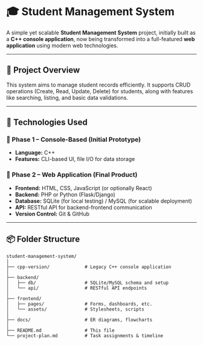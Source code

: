 # 🎓 Student Management System

A simple yet scalable **Student Management System** project, initially built as a **C++ console application**, now being transformed into a full-featured **web application** using modern web technologies.

---

## 🚀 Project Overview

This system aims to manage student records efficiently. It supports CRUD operations (Create, Read, Update, Delete) for students, along with features like searching, listing, and basic data validations.

---

## 🔧 Technologies Used

### 🔹 Phase 1 – Console-Based (Initial Prototype)
- **Language:** C++
- **Features:** CLI-based UI, file I/O for data storage

### 🔹 Phase 2 – Web Application (Final Product)
- **Frontend:** HTML, CSS, JavaScript (or optionally React)
- **Backend:** PHP or Python (Flask/Django)
- **Database:** SQLite (for local testing) / MySQL (for scalable deployment)
- **API:** RESTful API for backend-frontend communication
- **Version Control:** Git & GitHub

---

## 📦 Folder Structure

```plaintext
student-management-system/
│
├── cpp-version/             # Legacy C++ console application
│
├── backend/
│   ├── db/                  # SQLite/MySQL schema and setup
│   └── api/                 # RESTful API endpoints
│
├── frontend/
│   ├── pages/               # Forms, dashboards, etc.
│   └── assets/              # Stylesheets, scripts
│
├── docs/                    # ER diagrams, flowcharts
│
├── README.md                # This file
└── project-plan.md          # Task assignments & timeline
